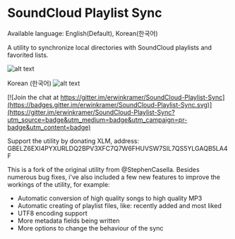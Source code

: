# SoundCloud Playlist Sync

Available language: English(Default), Korean(한국어)

A utility to synchronize local directories with SoundCloud playlists and favorited lists.

![alt text](https://raw.githubusercontent.com/erwinkramer/SoundCloud-Playlist-Sync/fix/Program%20GUI.PNG)

Korean (한국어)
![alt text](https://raw.githubusercontent.com/erwinkramer/SoundCloud-Playlist-Sync/fix/Program%20GUI%20(Korean).PNG)

[![Join the chat at https://gitter.im/erwinkramer/SoundCloud-Playlist-Sync](https://badges.gitter.im/erwinkramer/SoundCloud-Playlist-Sync.svg)](https://gitter.im/erwinkramer/SoundCloud-Playlist-Sync?utm_source=badge&utm_medium=badge&utm_campaign=pr-badge&utm_content=badge)

Support the utility by donating XLM, address: GBELZ6EXI4PYXURLDQ2BPV3XFC7Q7W6FHUVSW7SIL7QS5YLGAQB5LA4F

This is a fork of the original utility from @StephenCasella. Besides numerous bug fixes, i've also included a few new features to improve the workings of the utility, for example:

- Automatic conversion of high quality songs to high quality MP3
- Automatic creating of playlist files, like: recently added and most liked
- UTF8 encoding support
- More metadata fields being written
- More options to change the behaviour of the sync

